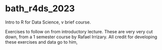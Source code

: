 # bath_r4ds_2023
Intro to R for Data Science, v brief course. 

Exercises to follow on from introductory lecture.
These are very very cut down, from a 1 semester course by Rafael Irrizary. All credit for developing these exercises and data go to him,
